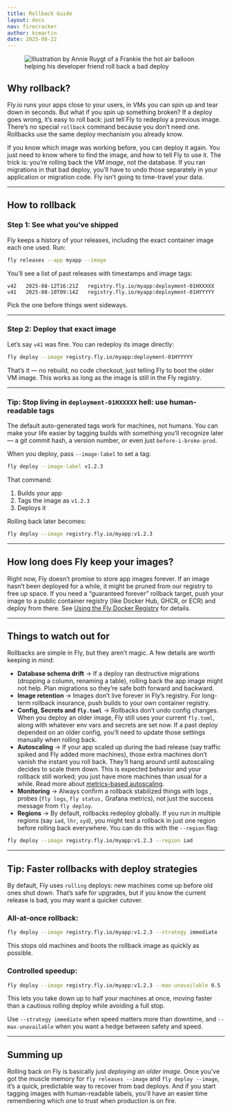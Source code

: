 ```yaml
---
title: Rollback Guide
layout: docs
nav: firecracker
author: kcmartin
date: 2025-08-22
---
```


<figure>
  <img src="/static/images/rollback-guide.png" alt="Illustration by Annie Ruygt of a Frankie the hot air balloon helping his developer friend roll back a bad deploy" class="w-full max-w-lg mx-auto">
</figure>

## Why rollback?

Fly.io runs your apps close to your users, in VMs you can spin up and tear down in seconds. But what if you spin up something broken? If a deploy goes wrong, it’s easy to roll back: just tell Fly to redeploy a previous image. There’s no special `rollback` command because you don’t need one. Rollbacks use the same deploy mechanism you already know.

If you know which image was working before, you can deploy it again. You just need to know where to find the image, and how to tell Fly to use it. The trick is: you’re rolling back the _VM image_, not the database. If you ran migrations in that bad deploy, you’ll have to undo those separately in your application or migration code. Fly isn’t going to time-travel your data.

---

## How to rollback

### Step 1: See what you’ve shipped

Fly keeps a history of your releases, including the exact container image each one used. Run:

```bash
fly releases --app myapp --image
```

You’ll see a list of past releases with timestamps and image tags:

```
v42   2025-08-12T16:21Z   registry.fly.io/myapp:deployment-01HXXXXX
v41   2025-08-10T09:14Z   registry.fly.io/myapp:deployment-01HYYYYY
```

Pick the one before things went sideways.

---

### Step 2: Deploy that exact image

Let’s say `v41` was fine. You can redeploy its image directly:

```bash
fly deploy --image registry.fly.io/myapp:deployment-01HYYYYY
```

That’s it — no rebuild, no code checkout, just telling Fly to boot the older VM image. This works as long as the image is still in the Fly registry.

---

### Tip: Stop living in `deployment-01HXXXXX` hell:  use human-readable tags

The default auto-generated tags work for machines, not humans. You can make your life easier by tagging builds with something you’ll recognize later — a git commit hash, a version number, or even just `before-i-broke-prod`.

When you deploy, pass `--image-label` to set a tag:

```bash
fly deploy --image-label v1.2.3
```

That command:

1. Builds your app
1. Tags the image as `v1.2.3`
1. Deploys it

Rolling back later becomes:

```bash
fly deploy --image registry.fly.io/myapp:v1.2.3
```

---

## How long does Fly keep your images? 

Right now, Fly doesn’t promise to store app images forever. If an image hasn’t been deployed for a while, it might be pruned from our registry to free up space. If you need a “guaranteed forever” rollback target, push your image to a public container registry (like Docker Hub, GHCR, or ECR) and deploy from there. See [Using the Fly Docker Registry](https://fly.io/docs/blueprints/using-the-fly-docker-registry/#to-deploy-a-public-image-from-docker-hub-or-another-public-registry) for details.

---

## Things to watch out for

Rollbacks are simple in Fly, but they aren’t magic. A few details are worth keeping in mind:

- **Database schema drift** → If a deploy ran destructive migrations (dropping a column, renaming a table), rolling back the app image might not help. Plan migrations so they’re safe both forward and backward.
- **Image retention** → Images don’t live forever in Fly’s registry. For long-term rollback insurance, push builds to your own container registry.
- **Config, Secrets and `fly.toml`** → Rollbacks don’t undo config changes. When you deploy an older image, Fly still uses your current `fly.toml`, along with whatever env vars and secrets are set now. If a past deploy depended on an older config, you’ll need to update those settings manually when rolling back.
- **Autoscaling** → If your app scaled up during the bad release (say traffic spiked and Fly added more machines), those extra machines don’t vanish the instant you roll back. They’ll hang around until autoscaling decides to scale them down. This is expected behavior and your rollback still worked; you just have more machines than usual for a while. Read more about [metrics-based autoscaling](https://fly.io/docs/launch/autoscale-by-metric/).
- **Monitoring** → Always confirm a rollback stabilized things with logs , probes (`fly logs`, `fly status,` Grafana metrics), not just the success message from `fly deploy`.
- **Regions** → By default, rollbacks redeploy globally. If you run in multiple regions (say `iad`, `lhr`, `syd`), you might test a rollback in just one region before rolling back everywhere. You can do this with the `--region` flag:

```bash
fly deploy --image registry.fly.io/myapp:v1.2.3 --region iad
```
---

## Tip: Faster rollbacks with deploy strategies

By default, Fly uses `rolling` deploys: new machines come up before old ones shut down. That’s safe for upgrades, but if you know the current release is bad, you may want a quicker cutover.

### All-at-once rollback:

```bash
fly deploy --image registry.fly.io/myapp:v1.2.3 --strategy immediate
```

This stops old machines and boots the rollback image as quickly as possible.



### Controlled speedup:

```bash
fly deploy --image registry.fly.io/myapp:v1.2.3 --max-unavailable 0.5
```

This lets you take down up to half your machines at once, moving faster than a cautious rolling deploy while avoiding a full stop.

Use `--strategy immediate` when speed matters more than downtime, and `--max-unavailable` when you want a hedge between safety and speed.

---

## Summing up

Rolling back on Fly is basically just _deploying an older image_. Once you’ve got the muscle memory for `fly releases --image` and `fly deploy --image`, it’s a quick, predictable way to recover from bad deploys. And if you start tagging images with human-readable labels, you’ll have an easier time remembering which one to trust when production is on fire.
